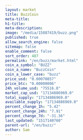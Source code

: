 ```yaml
---
layout: market
title: BuzzCoin
meta-title: 
h1-title: 
meta-description: 
image: "/media/15887419/buzz.png"
published: true
allow_search_engine: false
sitemap: false
enable_comment: false
sort_order: 487
permalink: "/en/buzz/market.html"
coin_a_symbol: "BUZZ"
coin_a_name: "BuzzCoin"
coin_a_lower_case: "buzz"
price_usd: "0.00070857"
price_btc: "0.00000006"
24h_volume_usd: "75516.8"
market_cap_usd: "17134886969.0"
total_supply: "17134886969.0"
available_supply: "17134886969.0"
percent_change_1h: "5.42"
percent_change_24h: "7.91"
percent_change_7d: "-31.36"
last_updated: "1517140760"
parent-url: "/en/buzz/"
author: Sam
---
```


